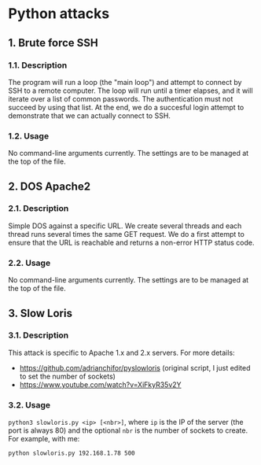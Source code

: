 # Python attacks

## 1. Brute force SSH

### 1.1. Description

The program will run a loop (the "main loop") and attempt to connect by SSH to a remote computer.
The loop will run until a timer elapses, and it will iterate over a list of common passwords.
The authentication must not succeed by using that list.
At the end, we do a succesful login attempt to demonstrate that we can actually connect to SSH.

### 1.2. Usage

No command-line arguments currently. The settings are to be managed at the top of the file.

## 2. DOS Apache2

### 2.1. Description

Simple DOS against a specific URL.
We create several threads and each thread runs several times the same GET request.
We do a first attempt to ensure that the URL is reachable and returns a non-error HTTP status code.

### 2.2. Usage

No command-line arguments currently. The settings are to be managed at the top of the file.

## 3. Slow Loris

### 3.1. Description

This attack is specific to Apache 1.x and 2.x servers. For more details:

- <https://github.com/adrianchifor/pyslowloris> (original script, I just edited to set the number of sockets)
- <https://www.youtube.com/watch?v=XiFkyR35v2Y>

### 3.2. Usage

`python3 slowloris.py <ip> [<nbr>]`, where `ip` is the IP of the server (the port is always 80) and the optional `nbr` is the number of sockets to create. For example, with me:

`python slowloris.py 192.168.1.78 500`
